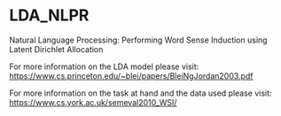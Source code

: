 # LDA_NLPR
Natural Language Processing: Performing Word Sense Induction using Latent Dirichlet Allocation

For more information on the LDA model please visit: https://www.cs.princeton.edu/~blei/papers/BleiNgJordan2003.pdf

For more information on the task at hand and the data used please visit: https://www.cs.york.ac.uk/semeval2010_WSI/
